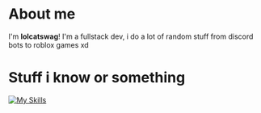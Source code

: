 # About me

I'm **lolcatswag**! I'm a fullstack dev, i do a lot of random stuff from discord bots to roblox games xd

# Stuff i know or something

[![My Skills](https://skillicons.dev/icons?i=html,css,js,ts,vite,react,nextjs,nodejs,express,bun,elysia,tailwind,postgres,tauri,git,robloxstudio,figma,neovim,arch,linux)](https://skillicons.dev)
